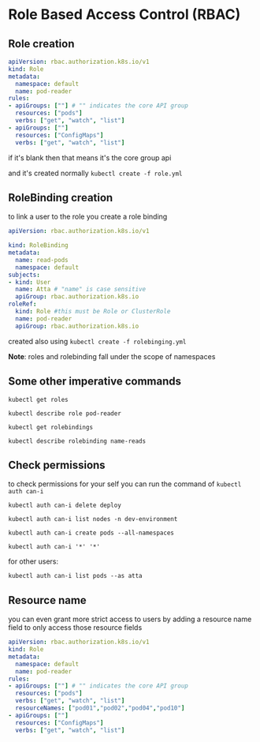 # Role Based Access Control (RBAC)

## Role creation

```YAML
apiVersion: rbac.authorization.k8s.io/v1
kind: Role
metadata:
  namespace: default
  name: pod-reader
rules:
- apiGroups: [""] # "" indicates the core API group
  resources: ["pods"]
  verbs: ["get", "watch", "list"]
- apiGroups: [""]
  resources: ["ConfigMaps"]
  verbs: ["get", "watch", "list"]
```

if it's blank then that means it's the core group api

and it's created normally `kubectl create -f role.yml`

## RoleBinding creation

to link a user to the role you create a role binding 

```YAML
apiVersion: rbac.authorization.k8s.io/v1

kind: RoleBinding
metadata:
  name: read-pods
  namespace: default
subjects:
- kind: User
  name: Atta # "name" is case sensitive
  apiGroup: rbac.authorization.k8s.io
roleRef:
  kind: Role #this must be Role or ClusterRole
  name: pod-reader 
  apiGroup: rbac.authorization.k8s.io
```

created also using `kubectl create -f rolebinging.yml`

**Note**: roles and rolebinding fall under the scope of namespaces

## Some other imperative commands

`kubectl get roles `

`kubectl describe role pod-reader`

`kubectl get rolebindings`

`kubectl describe rolebinding name-reads`

## Check permissions

to check permissions for your self you can run the command of `kubectl auth can-i`

`kubectl auth can-i delete deploy`

`kubectl auth can-i list nodes -n dev-environment`

`kubectl auth can-i create pods --all-namespaces`

`kubectl auth can-i '*' '*'`

for other users:

`kubectl auth can-i list pods --as atta`

## Resource name

you can even grant more strict access to users by adding a resource name field to only access those resource fields

```YAML
apiVersion: rbac.authorization.k8s.io/v1
kind: Role
metadata:
  namespace: default
  name: pod-reader
rules:
- apiGroups: [""] # "" indicates the core API group
  resources: ["pods"]
  verbs: ["get", "watch", "list"]
  resourceNames: ["pod01","pod02","pod04","pod10"]
- apiGroups: [""]
  resources: ["ConfigMaps"]
  verbs: ["get", "watch", "list"]
```